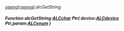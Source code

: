 _[openal](../../modules/openal/openal-module.md):[openal](../../modules/openal/openal-module.md).alcGetString_
##### Function alcGetString:[ALCchar](../../modules/openal/openal-alcchar.md) Ptr( device:[ALCdevice](../../modules/openal/openal-alcdevice.md) Ptr,param:[ALCenum](../../modules/openal/openal-alcenum.md) )
